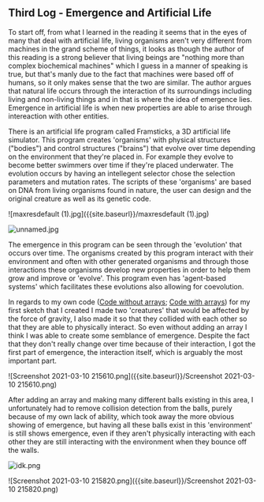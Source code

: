 ## Third Log - Emergence and Artificial Life

To start off, from what I learned in the reading it seems that in the eyes of many that deal with artificial life, living organisms aren't very different from machines in the grand scheme of things, it looks as though the author of this reading is a strong believer that living beings are "nothing more than complex biochemical machines" which I guess in a manner of speaking is true, but that's manly due to the fact that machines were based off of humans, so it only makes sense that the two are similar. The author argues that natural life occurs through the interaction of its surroundings including living and non-living things and in that is where the idea of emergence lies. Emergence in artificial life is when new properties are able to arise through intereaction with other entities. 

There is an artificial life program called Framsticks, a 3D artificial life simulator. This program creates 'organisms' with physical structures ("bodies") and control structures ("brains") that evolve over time depending on the environment that they're placed in. For example they evolve to become better swimmers over time if they're placed underwater. The evolution occurs by having an intellegent selector chose the selection parameters and mutation rates. The scripts of these 'organisms' are based on DNA from living organisms found in nature, the user can design and the original creature as well as its genetic code. 

![maxresdefault (1).jpg]({{site.baseurl}}/maxresdefault (1).jpg)

![unnamed.jpg]({{site.baseurl}}/unnamed.jpg)

The emergence in this program can be seen through the 'evolution' that occurs over time. The organisms created by this program interact with their environment and often with other generated organisms and through those interactions these organisms develop new properties in order to help them grow and improve or 'evolve'. This program even has 'agent-based systems' which facilitates these evolutions also allowing for coevolution. 

In regards to my own code ([Code without arrays](https://editor.p5js.org/quincywashington/sketches/IJjRw_Vy8); [Code with arrays](https://editor.p5js.org/quincywashington/sketches/MPpGu7A4v)) for my first sketch that I created I made two 'creatures' that would be affected by the force of gravity, I also made it so that they collided with each other so that they are able to physically interact. So even without adding an array I think I was able to create some semblance of emergence. Despite the fact that they don't really change over time because of their interaction, I got the first part of emergence, the interaction itself, which is arguably the most important part.  

![Screenshot 2021-03-10 215610.png]({{site.baseurl}}/Screenshot 2021-03-10 215610.png)

After adding an array and making many different balls existing in this area, I unfortunately had to remove collision detection from the balls, purely because of my own lack of ability, which took away the more obvious showing of emergence, but having all these balls exist in this 'environment' is still shows emergence, even if they aren't physically interacting with each other they are still interacting with the environment when they bounce off the walls. 

![idk.png]({{site.baseurl}}/idk.png)

![Screenshot 2021-03-10 215820.png]({{site.baseurl}}/Screenshot 2021-03-10 215820.png)

